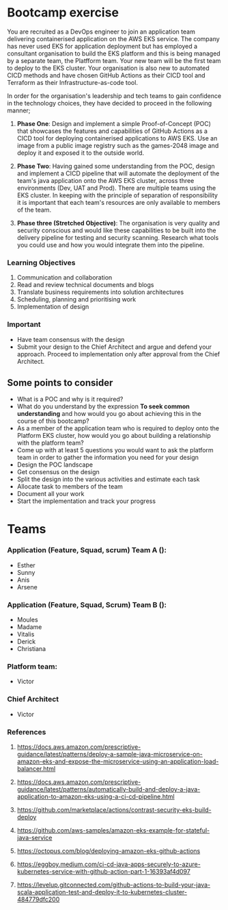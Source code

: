 # Bootcamp exercise

You are recruited as a DevOps engineer to join an application team delivering containerised application on the AWS EKS service. The company has never used EKS for application deployment but has employed a consultant organisation to build the EKS platform and this is being managed by a separate team, the Platfform team. Your new team will be the first team to deploy to the EKS cluster. Your organisation is also new to automated CICD
methods and have chosen GitHub Actions as their CICD tool and Terraform as their Infrastructure-as-code tool.

In order for the organisation's leadership and tech teams to gain confidence in the technology choices, they have decided to 
proceed in the following manner;

1) <b>Phase One</b>: Design and implement a simple Proof-of-Concept (POC) that showcases the features and capabilities of GitHub Actions as a CICD tool for deploying containerised applications to AWS EKS. Use an image from a public image registry such as the games-2048 image and deploy it and exposed it to the outside world.

2) <b>Phase Two</b>: Having gained some understanding from the POC, design and implement a CICD pipeline that will automate the deployment of the team's java application onto the AWS EKS cluster, across three environments (Dev, UAT and Prod). There are multiple teams using the EKS cluster. In keeping with the principle of separation of responsibility it is important that each team's resources are only available to members of the team.

3) <b>Phase three (Stretched Objective)</b>: The organisation is very quality and security conscious and would like these capabilities to be built into the delivery pipeline for testing and security scanning. Research what tools you could use and how you would integrate them into the pipeline.

### Learning Objectives
1) Communication and collaboration
2) Read and review technical documents and blogs
3) Translate business requirements into solution architectures
4) Scheduling, planning and prioritising work
5) Implementation of design

### Important 

* Have team consensus with the design
* Submit your design to the Chief Architect and argue and defend your approach. Proceed to implementation only after approval from the Chief Architect.


## Some points to consider

* What is a POC and why is it required?
* What do you understand by the expression <b> To seek common understanding</b> and how would you go about achieving this in the course of this bootcamp?
* As a member of the application team who is required to deploy onto the Platform EKS cluster, how would you go about building a relationship with the platform team?
* Come up with at least 5 questions you would want to ask the platform team in order to gather the information you need for your design
* Design the POC landscape
* Get consensus on the design
* Split the design into the various activities and estimate each task
* Allocate task to members of the team
* Document all your work
* Start the implementation and track your progress

# Teams 

### Application (Feature, Squad, scrum) Team A ():
* Esther  
* Sunny  
* Anis   
* Arsene  

### Application (Feature, Squad, Scrum) Team B ():
* Moules
* Madame
* Vitalis
* Derick
* Christiana

### Platform team:
* Victor
  
### Chief Architect
* Victor


### References

1) https://docs.aws.amazon.com/prescriptive-guidance/latest/patterns/deploy-a-sample-java-microservice-on-amazon-eks-and-expose-the-microservice-using-an-application-load-balancer.html

2) https://docs.aws.amazon.com/prescriptive-guidance/latest/patterns/automatically-build-and-deploy-a-java-application-to-amazon-eks-using-a-ci-cd-pipeline.html

3) https://github.com/marketplace/actions/contrast-security-eks-build-deploy

4) https://github.com/aws-samples/amazon-eks-example-for-stateful-java-service

5) https://octopus.com/blog/deploying-amazon-eks-github-actions

6) https://eggboy.medium.com/ci-cd-java-apps-securely-to-azure-kubernetes-service-with-github-action-part-1-16393af4d097

7) https://levelup.gitconnected.com/github-actions-to-build-your-java-scala-application-test-and-deploy-it-to-kubernetes-cluster-484779dfc200

  
